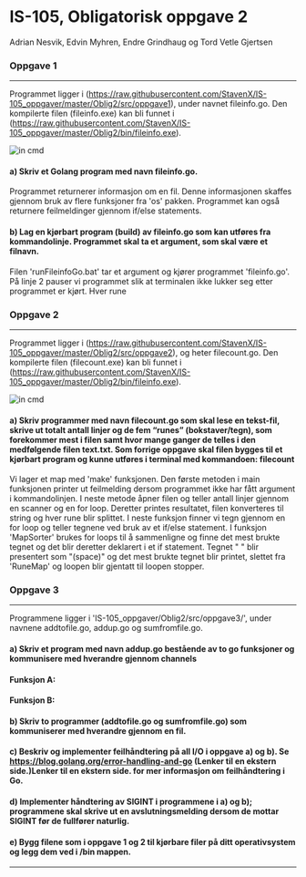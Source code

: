 # IS-105, Obligatorisk oppgave 2

Adrian Nesvik, Edvin Myhren, Endre Grindhaug og Tord Vetle Gjertsen


### Oppgave 1

----------------------------------------------------------------------------------------------------------

Programmet ligger i (https://raw.githubusercontent.com/StavenX/IS-105_oppgaver/master/Oblig2/src/oppgave1), under navnet fileinfo.go. Den kompilerte filen (fileinfo.exe) kan bli funnet i (https://raw.githubusercontent.com/StavenX/IS-105_oppgaver/master/Oblig2/bin/fileinfo.exe).

![in cmd](https://raw.githubusercontent.com/StavenX/IS-105_oppgaver/master/Oblig2/images/FileInfo.png "Shows file-information.")

#### a) Skriv et Golang program med navn fileinfo.go​.
Programmet returnerer informasjon om en fil. Denne informasjonen skaffes gjennom bruk av flere funksjoner fra 'os' pakken. Programmet kan også returnere feilmeldinger gjennom if/else statements.

#### b) Lag en kjørbart program (build) av fileinfo.go som kan utføres fra kommandolinje. Programmet skal ta et argument, som skal være et filnavn.
Filen 'runFileinfoGo.bat' tar et argument og kjører programmet 'fileinfo.go'. På linje 2 pauser vi programmet slik at terminalen ikke lukker seg etter programmet er kjørt. Hver rune 

### Oppgave 2

----------------------------------------------------------------------------------------------------------

Programmet ligger i (https://raw.githubusercontent.com/StavenX/IS-105_oppgaver/master/Oblig2/src/oppgave2), og heter filecount.go. Den kompilerte filen (filecount.exe) kan bli funnet i (https://raw.githubusercontent.com/StavenX/IS-105_oppgaver/master/Oblig2/bin/fileinfo.exe).

![in cmd](https://raw.githubusercontent.com/StavenX/IS-105_oppgaver/master/Oblig2/images/FileCount.png "Shows most used runes.")

#### a) Skriv programmer med navn filecount.go som skal lese en tekst-fil, skrive ut totalt antall linjer og de fem “runes” (bokstaver/tegn), som forekommer mest i filen samt hvor mange ganger de telles i den medfølgende filen text.txt. Som forrige oppgave skal filen bygges til et kjørbart program og kunne utføres i terminal med kommandoen: filecount  <filnavn>

Vi lager et map med 'make' funksjonen. Den første metoden i main funksjonen printer ut feilmelding dersom  programmet ikke har fått argument i kommandolinjen. I neste metode åpner filen og teller antall linjer gjennom en scanner og en for loop. Deretter printes resultatet, filen konverteres til string og hver rune blir splittet. I neste funksjon finner vi tegn gjennom en for loop og teller tegnene ved bruk av et if/else statement. I funksjon 'MapSorter' brukes for loops til å sammenligne og finne det mest brukte tegnet og det blir deretter deklarert i et if statement. Tegnet " " blir presentert som "(space)" og det mest brukte tegnet blir printet, slettet fra 'RuneMap' og loopen blir gjentatt til loopen stopper.

### Oppgave 3

----------------------------------------------------------------------------------------------------------

Programmene ligger i 'IS-105_oppgaver/Oblig2/src/oppgave3/', under navnene addtofile.go, addup.go og sumfromfile.go.

#### a) Skriv et program med navn addup.go bestående av to go funksjoner og kommunisere med hverandre gjennom channels
#### Funksjon A:
#### Funksjon B:
 

#### b) Skriv to programmer (addtofile.go og sumfromfile.go) som kommuniserer med hverandre gjennom en fil.


#### c) Beskriv og implementer feilhåndtering på all I/O i oppgave a) og b). Se https://blog.golang.org/error-handling-and-go (Lenker til en ekstern side.)Lenker til en ekstern side. for mer informasjon om feilhåndtering i Go.


#### d) Implementer håndtering av SIGINT i programmene i a) og b); programmene skal skrive ut en avslutningsmelding dersom de mottar SIGINT før de fullfører naturlig.


#### e) Bygg filene som i oppgave 1 og 2 til kjørbare filer på ditt operativsystem og legg dem ved i /bin mappen.

----------------------------------------------------------------------------------------------------------
